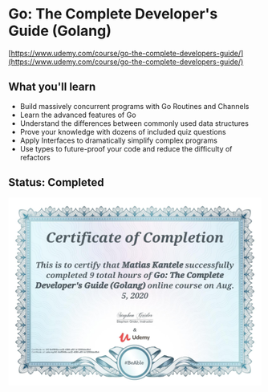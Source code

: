 # Go: The Complete Developer's Guide (Golang)

[https://www.udemy.com/course/go-the-complete-developers-guide/](https://www.udemy.com/course/go-the-complete-developers-guide/)

## What you'll learn

- Build massively concurrent programs with Go Routines and Channels
- Learn the advanced features of Go
- Understand the differences between commonly used data structures
- Prove your knowledge with dozens of included quiz questions
- Apply Interfaces to dramatically simplify complex programs
- Use types to future-proof your code and reduce the difficulty of refactors

## Status: **Completed**

![Certificate of Completion](certificate.jpg)
